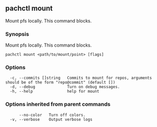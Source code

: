 ## pachctl mount

Mount pfs locally. This command blocks.

### Synopsis

Mount pfs locally. This command blocks.

```
pachctl mount <path/to/mount/point> [flags]
```

### Options

```
  -c, --commits []string   Commits to mount for repos, arguments should be of the form "repo@commit" (default [])
  -d, --debug              Turn on debug messages.
  -h, --help               help for mount
```

### Options inherited from parent commands

```
      --no-color   Turn off colors.
  -v, --verbose    Output verbose logs
```

